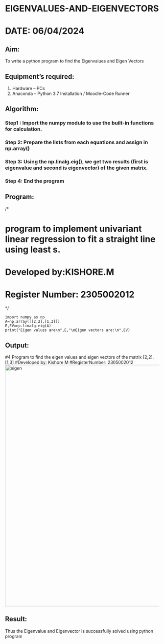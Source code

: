 # EIGENVALUES-AND-EIGENVECTORS
# DATE: 06/04/2024
## Aim:
To write a python program to find the Eigenvalues and Eigen Vectors
## Equipment’s required:
1. 	Hardware – PCs
2. 	Anaconda – Python 3.7 Installation / Moodle-Code Runner
## Algorithm:
### Step1 : Import the numpy module to use the built-in functions for calculation.
### Step 2: Prepare the lists from each equations and assign in np.array()
### Step 3: Using the np.linalg.eig(),  we get two results (first is eigenvalue and second is eigenvector) of the given matrix.
### Step 4: End the program
## Program:
/*
# program to implement univariant linear regression to fit a straight line using least s.
# Developed by:KISHORE.M
# Register Number: 2305002012
*/
```
import numpy as np
A=np.array([[2,2],[1,3]])
E,EV=np.linalg.eig(A)
print("Eigen values are\n",E,"\nEigen vectors are:\n",EV)
```
## Output:
#4 Program to find the eigen values and eigen vectors of the matrix [2,2], [1,3]
#Developed by: Kishore M
#RegisterNumber: 2305002012
<img width="785" alt="eigen" src="https://github.com/kishore07062005/EIGENVALUES-AND-EIGENVECTORS/assets/156066116/05f28ae0-93a7-415b-a695-5ba0c4d3d675">

## Result:
Thus the Eigenvalue and Eigenvector is successfully solved using python program
